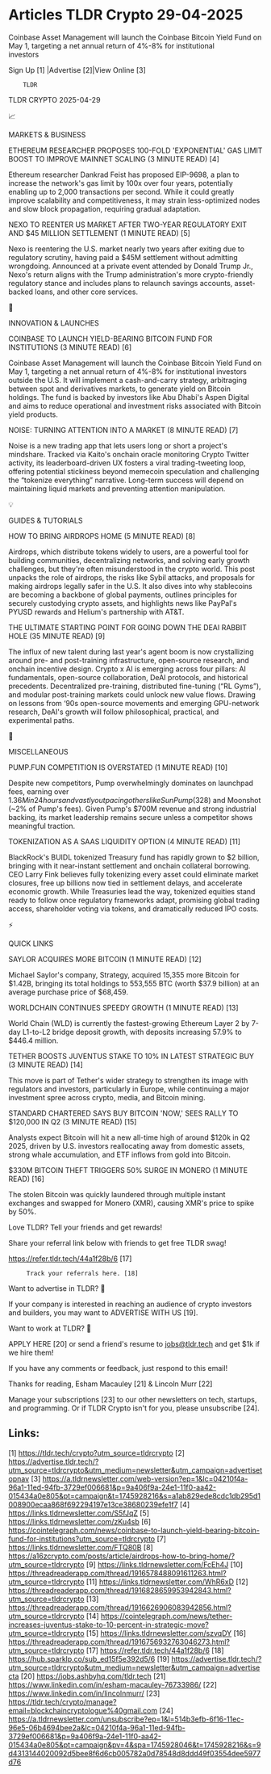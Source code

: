 # Articles TLDR Crypto 29-04-2025

Coinbase Asset Management will launch the Coinbase Bitcoin Yield Fund
on May 1, targeting a net annual return of 4%-8% for institutional
investors ‌ ‌ ‌ ‌ ‌ ‌ ‌ ‌ ‌ ‌ ‌ ‌ ‌ ‌ ‌ ‌ ‌ ‌ ‌ ‌ ‌ ‌ ‌ ‌ ‌ ‌  ‌ ‌ ‌ ‌ ‌ ‌ ‌ ‌ ‌ ‌ ‌ ‌ ‌ ‌ ‌ ‌ ‌ ‌ ‌ ‌ ‌ ‌ ‌ ‌ ‌ ‌ 


 Sign Up [1] |Advertise [2]|View Online [3] 

		TLDR 

TLDR CRYPTO 2025-04-29

📈 

MARKETS & BUSINESS

 ETHEREUM RESEARCHER PROPOSES 100-FOLD 'EXPONENTIAL' GAS LIMIT BOOST
TO IMPROVE MAINNET SCALING (3 MINUTE READ) [4] 

 Ethereum researcher Dankrad Feist has proposed EIP-9698, a plan to
increase the network's gas limit by 100x over four years, potentially
enabling up to 2,000 transactions per second. While it could greatly
improve scalability and competitiveness, it may strain less-optimized
nodes and slow block propagation, requiring gradual adaptation. 

 NEXO TO REENTER US MARKET AFTER TWO-YEAR REGULATORY EXIT AND $45
MILLION SETTLEMENT (1 MINUTE READ) [5] 

 Nexo is reentering the U.S. market nearly two years after exiting due
to regulatory scrutiny, having paid a $45M settlement without
admitting wrongdoing. Announced at a private event attended by Donald
Trump Jr., Nexo's return aligns with the Trump administration's more
crypto-friendly regulatory stance and includes plans to relaunch
savings accounts, asset-backed loans, and other core services. 

🚀 

INNOVATION & LAUNCHES

 COINBASE TO LAUNCH YIELD-BEARING BITCOIN FUND FOR INSTITUTIONS (3
MINUTE READ) [6] 

 Coinbase Asset Management will launch the Coinbase Bitcoin Yield Fund
on May 1, targeting a net annual return of 4%-8% for institutional
investors outside the U.S. It will implement a cash-and-carry
strategy, arbitraging between spot and derivatives markets, to
generate yield on Bitcoin holdings. The fund is backed by investors
like Abu Dhabi's Aspen Digital and aims to reduce operational and
investment risks associated with Bitcoin yield products. 

 NOISE: TURNING ATTENTION INTO A MARKET (8 MINUTE READ) [7] 

 Noise is a new trading app that lets users long or short a project's
mindshare. Tracked via Kaito's onchain oracle monitoring Crypto
Twitter activity, its leaderboard-driven UX fosters a viral
trading-tweeting loop, offering potential stickiness beyond memecoin
speculation and challenging the “tokenize everything” narrative.
Long-term success will depend on maintaining liquid markets and
preventing attention manipulation. 

💡 

GUIDES & TUTORIALS

 HOW TO BRING AIRDROPS HOME (5 MINUTE READ) [8] 

 Airdrops, which distribute tokens widely to users, are a powerful
tool for building communities, decentralizing networks, and solving
early growth challenges, but they're often misunderstood in the crypto
world. This post unpacks the role of airdrops, the risks like Sybil
attacks, and proposals for making airdrops legally safer in the U.S.
It also dives into why stablecoins are becoming a backbone of global
payments, outlines principles for securely custodying crypto assets,
and highlights news like PayPal's PYUSD rewards and Helium's
partnership with AT&T. 

 THE ULTIMATE STARTING POINT FOR GOING DOWN THE DEAI RABBIT HOLE (35
MINUTE READ) [9] 

 The influx of new talent during last year's agent boom is now
crystallizing around pre- and post-training infrastructure,
open-source research, and onchain incentive design. Crypto x AI is
emerging across four pillars: AI fundamentals, open-source
collaboration, DeAI protocols, and historical precedents.
Decentralized pre-training, distributed fine-tuning (“RL Gyms”),
and modular post-training markets could unlock new value flows.
Drawing on lessons from ‘90s open-source movements and emerging
GPU-network research, DeAI's growth will follow philosophical,
practical, and experimental paths. 

🦄 

MISCELLANEOUS

 PUMP.FUN COMPETITION IS OVERSTATED (1 MINUTE READ) [10] 

 Despite new competitors, Pump overwhelmingly dominates on launchpad
fees, earning over $1.36M in 24 hours and vastly outpacing others like
SunPump ($328) and Moonshot (~2% of Pump's fees). Given Pump's $700M
revenue and strong industrial backing, its market leadership remains
secure unless a competitor shows meaningful traction. 

 TOKENIZATION AS A SAAS LIQUIDITY OPTION (4 MINUTE READ) [11] 

 BlackRock's BUIDL tokenized Treasury fund has rapidly grown to $2
billion, bringing with it near-instant settlement and onchain
collateral borrowing. CEO Larry Fink believes fully tokenizing every
asset could eliminate market closures, free up billions now tied in
settlement delays, and accelerate economic growth. While Treasuries
lead the way, tokenized equities stand ready to follow once regulatory
frameworks adapt, promising global trading access, shareholder voting
via tokens, and dramatically reduced IPO costs. 

⚡ 

QUICK LINKS

 SAYLOR ACQUIRES MORE BITCOIN (1 MINUTE READ) [12] 

 Michael Saylor's company, Strategy, acquired 15,355 more Bitcoin for
$1.42B, bringing its total holdings to 553,555 BTC (worth $37.9
billion) at an average purchase price of $68,459. 

 WORLDCHAIN CONTINUES SPEEDY GROWTH (1 MINUTE READ) [13] 

 World Chain (WLD) is currently the fastest-growing Ethereum Layer 2
by 7-day L1-to-L2 bridge deposit growth, with deposits increasing
57.9% to $446.4 million. 

 TETHER BOOSTS JUVENTUS STAKE TO 10% IN LATEST STRATEGIC BUY (3 MINUTE
READ) [14] 

 This move is part of Tether's wider strategy to strengthen its image
with regulators and investors, particularly in Europe, while
continuing a major investment spree across crypto, media, and Bitcoin
mining. 

 STANDARD CHARTERED SAYS BUY BITCOIN 'NOW,' SEES RALLY TO $120,000 IN
Q2 (3 MINUTE READ) [15] 

 Analysts expect Bitcoin will hit a new all-time high of around $120k
in Q2 2025, driven by U.S. investors reallocating away from domestic
assets, strong whale accumulation, and ETF inflows from gold into
Bitcoin. 

 $330M BITCOIN THEFT TRIGGERS 50% SURGE IN MONERO (1 MINUTE READ) [16]


 The stolen Bitcoin was quickly laundered through multiple instant
exchanges and swapped for Monero (XMR), causing XMR's price to spike
by 50%. 

Love TLDR? Tell your friends and get rewards!

 Share your referral link below with friends to get free TLDR swag! 

 https://refer.tldr.tech/44a1f28b/6 [17] 

		 Track your referrals here. [18] 

Want to advertise in TLDR? 📰

 If your company is interested in reaching an audience of crypto
investors and builders, you may want to ADVERTISE WITH US [19]. 

Want to work at TLDR? 💼

 APPLY HERE [20] or send a friend's resume to jobs@tldr.tech and get
$1k if we hire them! 

 If you have any comments or feedback, just respond to this email! 

Thanks for reading, 
Esham Macauley [21] & Lincoln Murr [22] 

 Manage your subscriptions [23] to our other newsletters on tech,
startups, and programming. Or if TLDR Crypto isn't for you, please
unsubscribe [24]. 

 

Links:
------
[1] https://tldr.tech/crypto?utm_source=tldrcrypto
[2] https://advertise.tldr.tech/?utm_source=tldrcrypto&utm_medium=newsletter&utm_campaign=advertisetopnav
[3] https://a.tldrnewsletter.com/web-version?ep=1&lc=04210f4a-96a1-11ed-94fb-3729ef006681&p=9a406f9a-24e1-11f0-aa42-015434a0e805&pt=campaign&t=1745928216&s=a1ab829ede8cdc1db295d1008900ecaa868f692294197e13ce38680239efe1f7
[4] https://links.tldrnewsletter.com/S5fJqZ
[5] https://links.tldrnewsletter.com/zKu4sb
[6] https://cointelegraph.com/news/coinbase-to-launch-yield-bearing-bitcoin-fund-for-institutions?utm_source=tldrcrypto
[7] https://links.tldrnewsletter.com/FTQ80B
[8] https://a16zcrypto.com/posts/article/airdrops-how-to-bring-home/?utm_source=tldrcrypto
[9] https://links.tldrnewsletter.com/FcEh4J
[10] https://threadreaderapp.com/thread/1916578488091611263.html?utm_source=tldrcrypto
[11] https://links.tldrnewsletter.com/WhR6xD
[12] https://threadreaderapp.com/thread/1916828659953942843.html?utm_source=tldrcrypto
[13] https://threadreaderapp.com/thread/1916626906083942856.html?utm_source=tldrcrypto
[14] https://cointelegraph.com/news/tether-increases-juventus-stake-to-10-percent-in-strategic-move?utm_source=tldrcrypto
[15] https://links.tldrnewsletter.com/szvqDY
[16] https://threadreaderapp.com/thread/1916756932763046273.html?utm_source=tldrcrypto
[17] https://refer.tldr.tech/44a1f28b/6
[18] https://hub.sparklp.co/sub_ed15f5e392d5/6
[19] https://advertise.tldr.tech/?utm_source=tldrcrypto&utm_medium=newsletter&utm_campaign=advertisecta
[20] https://jobs.ashbyhq.com/tldr.tech
[21] https://www.linkedin.com/in/esham-macauley-76733986/
[22] https://www.linkedin.com/in/lincolnmurr/
[23] https://tldr.tech/crypto/manage?email=blockchaincryptologue%40gmail.com
[24] https://a.tldrnewsletter.com/unsubscribe?ep=1&l=514b3efb-6f16-11ec-96e5-06b4694bee2a&lc=04210f4a-96a1-11ed-94fb-3729ef006681&p=9a406f9a-24e1-11f0-aa42-015434a0e805&pt=campaign&pv=4&spa=1745928046&t=1745928216&s=9d4313144020092d5bee8f6d6cb005782a0d78548d8ddd49f03554dee5977d76
